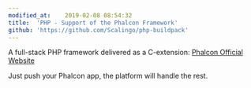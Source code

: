 ```yaml
---
modified_at:	2019-02-08 08:54:32
title:	'PHP - Support of the Phalcon Framework'
github: 'https://github.com/Scalingo/php-buildpack'
---
```


A full-stack PHP framework delivered as a C-extension: [Phalcon Official Website](https://phalconphp.com/en/)

Just push your Phalcon app, the platform will handle the rest.
